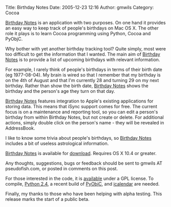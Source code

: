 Title: Birthday Notes
Date: 2005-12-23 12:16
Author: gmwils
Category: Cocoa

[Birthday Notes][] is an application with two purposes. On one hand it
provides an easy way to keep track of people's birthdays on Mac OS X.
The other role it plays is to learn Cocoa programming using Python,
Cocoa and PyObjC.

Why bother with yet another birthday tracking tool? Quite simply, most
were too difficult to get the information that I wanted. The main aim of
[Birthday Notes][] is to provide a list of upcoming birthdays with
relevant information.

For example, I rarely think of people's birthdays in terms of their
birth date (eg 1977-08-04). My brain is wired so that I remember that my
birthday is on the 4th of August and that I'm currently 28 and turning
29 on my next birthday. Rather than show the birth date, [Birthday
Notes][] shows the birthday and the person's age they turn on that day.

[Birthday Notes][] features integration to Apple's existing applications
for storing data. This means that iSync support comes for free. The
current focus is on a maintenance and reporting tool, so you can edit a
person's birthday from within Birthday Notes, but not create or delete.
For additional actions, simply double click on the person's name - they
will be revealed in AddressBook.

I like to know some trivia about people's birthdays, so [Birthday
Notes][] includes a bit of useless astrological information.

[Birthday Notes][] is available for [download][Birthday Notes]. Requires
OS X 10.4 or greater.

Any thoughts, suggestions, bugs or feedback should be sent to gmwils AT
pseudofish.com, or posted in comments on this post.

For those interested in the code, it is [available][] under a GPL
license. To compile, [Python 2.4][], a recent build of [PyObjC][], and
[icalendar][] are needed.

Finally, my thanks to those who have been helping with alpha testing.
This release marks the start of a public beta.

  [Birthday Notes]: http://www.pseudofish.com/files/BirthdayNotes-0.8.dmg
  [available]: http://www.pseudofish.com/files/BirthdayNotes-0.8.tar.gz
  [Python 2.4]: http://undefined.org/python/
  [PyObjC]: http://pyobjc.sourceforge.net/software/index.php
  [icalendar]: http://codespeak.net/icalendar
